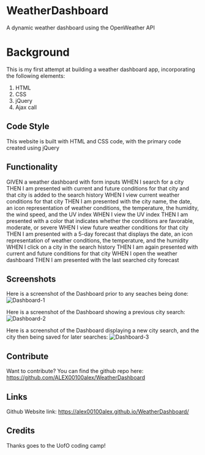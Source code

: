 # WeatherDashboard

A dynamic weather dashboard using the OpenWeather API

# Background 

This is my first attempt at building a weather dashboard app, incorporating the following elements:
1. HTML
2. CSS 
3. jQuery
4. Ajax call 

## Code Style

This website is built with HTML and CSS code, with the primary code created using jQuery 

## Functionality

GIVEN a weather dashboard with form inputs
WHEN I search for a city
THEN I am presented with current and future conditions for that city and that city is added to the search history
WHEN I view current weather conditions for that city
THEN I am presented with the city name, the date, an icon representation of weather conditions, the temperature, the humidity, the wind speed, and the UV index
WHEN I view the UV index
THEN I am presented with a color that indicates whether the conditions are favorable, moderate, or severe
WHEN I view future weather conditions for that city
THEN I am presented with a 5-day forecast that displays the date, an icon representation of weather conditions, the temperature, and the humidity
WHEN I click on a city in the search history
THEN I am again presented with current and future conditions for that city
WHEN I open the weather dashboard
THEN I am presented with the last searched city forecast


## Screenshots 

Here is a screenshot of the Dashboard prior to any seaches being done:
![Dashboard-1](https://user-images.githubusercontent.com/53154900/103111051-8841fb00-45fd-11eb-9ecc-4d74909f8761.PNG)

Here is a screenshot of the Dashboard showing a previous city search:
![Dashboard-2](https://user-images.githubusercontent.com/53154900/103111054-909a3600-45fd-11eb-9208-754bb71a6fe8.PNG)

Here is a screenshot of the Dashboard displaying a new city search, and the city then being saved for later searches:
![Dashboard-3](https://user-images.githubusercontent.com/53154900/103111057-998b0780-45fd-11eb-8ee3-4ac80700e94b.PNG)


## Contribute

Want to contribute? You can find the github repo here: https://github.com/ALEX00100alex/WeatherDashboard 

## Links

Github Website link: https://alex00100alex.github.io/WeatherDashboard/ 

## Credits

Thanks goes to the UofO coding camp!
